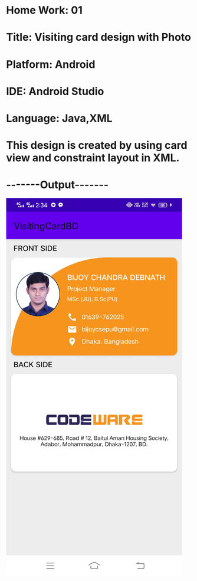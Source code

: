 # Home Work: 01
# Title: Visiting card design with Photo 
# Platform: Android 
# IDE: Android Studio
# Language: Java,XML
# This design is created by using card view and constraint layout in XML. 

# -------Output-------
![alt text](https://github.com/bijoy-cwl/visiting_card/blob/main/screenshots/s1.jpg)
